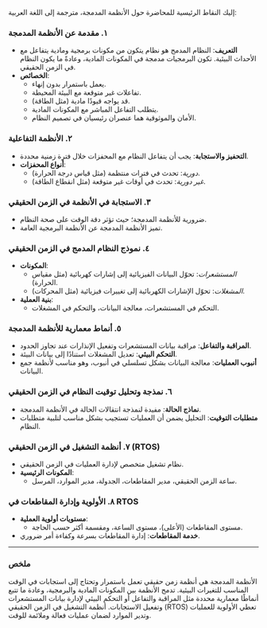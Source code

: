 إليك النقاط الرئيسية للمحاضرة حول الأنظمة المدمجة، مترجمة إلى اللغة العربية:

### ١. **مقدمة عن الأنظمة المدمجة**
   - **التعريف**: النظام المدمج هو نظام يتكون من مكونات برمجية ومادية يتفاعل مع الأحداث البيئية. تكون البرمجيات مدمجة في المكونات المادية، وعادةً ما يكون النظام في الزمن الحقيقي.
   - **الخصائص**:
     - يعمل باستمرار بدون إنهاء.
     - تفاعلات غير متوقعة مع البيئة المحيطة.
     - قد يواجه قيودًا مادية (مثل الطاقة).
     - يتطلب التفاعل المباشر مع المكونات المادية.
     - الأمان والموثوقية هما عنصران رئيسيان في تصميم النظام.

### ٢. **الأنظمة التفاعلية**
   - **التحفيز والاستجابة**: يجب أن يتفاعل النظام مع المحفزات خلال فترة زمنية محددة.
   - **أنواع المحفزات**:
     - *دورية*: تحدث في فترات منتظمة (مثل قياس درجة الحرارة).
     - *غير دورية*: تحدث في أوقات غير متوقعة (مثل انقطاع الطاقة).

### ٣. **الاستجابة في الأنظمة في الزمن الحقيقي**
   - ضرورية للأنظمة المدمجة؛ حيث تؤثر دقة الوقت على صحة النظام.
   - تميز الأنظمة المدمجة عن الأنظمة البرمجية العامة.

### ٤. **نموذج النظام المدمج في الزمن الحقيقي**
   - **المكونات**:
     - *المستشعرات*: تحوّل البيانات الفيزيائية إلى إشارات كهربائية (مثل مقياس الحرارة).
     - *المشغلات*: تحوّل الإشارات الكهربائية إلى تغييرات فيزيائية (مثل المحركات).
   - **بنية العملية**:
     - التحكم في المستشعرات، معالجة البيانات، والتحكم في المشغلات.

### ٥. **أنماط معمارية للأنظمة المدمجة**
   - **المراقبة والتفاعل**: مراقبة بيانات المستشعرات وتفعيل الإنذارات عند تجاوز الحدود.
   - **التحكم البيئي**: تعديل المشغلات استنادًا إلى بيانات البيئة.
   - **أنبوب العمليات**: معالجة البيانات بشكل تسلسلي في أنبوب، وهو مناسب لأنظمة جمع البيانات.

### ٦. **نمذجة وتحليل توقيت النظام في الزمن الحقيقي**
   - **نماذج الحالة**: مفيدة لنمذجة انتقالات الحالة في الأنظمة المدمجة.
   - **متطلبات التوقيت**: التحليل يضمن أن العمليات تستجيب بشكل مناسب لتلبية متطلبات النظام.

### ٧. **أنظمة التشغيل في الزمن الحقيقي (RTOS)**
   - نظام تشغيل متخصص لإدارة العمليات في الزمن الحقيقي.
   - **المكونات الرئيسية**:
     - ساعة الزمن الحقيقي، مدير المقاطعات، الجدولة، مدير الموارد، المرسل.

### ٨. **الأولوية وإدارة المقاطعات في RTOS**
   - **مستويات أولوية العملية**:
     - مستوى المقاطعات (الأعلى)، مستوى الساعة، ومقسمة أكثر حسب الحاجة.
   - **خدمة المقاطعات**: إدارة المقاطعات بسرعة وكفاءة أمر ضروري.

---

### ملخص
الأنظمة المدمجة هي أنظمة زمن حقيقي تعمل باستمرار وتحتاج إلى استجابات في الوقت المناسب للتغيرات البيئية. تدمج الأنظمة بين المكونات المادية والبرمجية، وعادة ما تتبع أنماطًا معمارية محددة مثل المراقبة والتفاعل أو التحكم البيئي لإدارة بيانات المستشعرات وتفعيل الاستجابات. أنظمة التشغيل في الزمن الحقيقي (RTOS) تعطي الأولوية للعمليات وتدير الموارد لضمان عمليات فعالة وملائمة للوقت.
